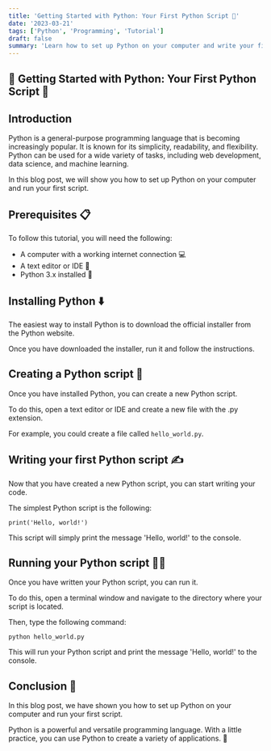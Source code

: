 ```yaml
---
title: 'Getting Started with Python: Your First Python Script 🚀'
date: '2023-03-21'
tags: ['Python', 'Programming', 'Tutorial']
draft: false
summary: 'Learn how to set up Python on your computer and write your first Python script, an essential skill for any aspiring programmer.'
---
```


## 🐍 Getting Started with Python: Your First Python Script 🚀

## Introduction

Python is a general-purpose programming language that is becoming increasingly
popular. It is known for its simplicity, readability, and flexibility. Python
can be used for a wide variety of tasks, including web development, data
science, and machine learning.

In this blog post, we will show you how to set up Python on your computer and
run your first script.

## Prerequisites 📋

To follow this tutorial, you will need the following:

- A computer with a working internet connection 💻
- A text editor or IDE 📝
- Python 3.x installed 🐍

## Installing Python ⬇️

The easiest way to install Python is to download the official installer from the
Python website.

Once you have downloaded the installer, run it and follow the instructions.

## Creating a Python script 📁

Once you have installed Python, you can create a new Python script.

To do this, open a text editor or IDE and create a new file with the .py
extension.

For example, you could create a file called `hello_world.py`.

## Writing your first Python script ✍️

Now that you have created a new Python script, you can start writing your code.

The simplest Python script is the following:

`print('Hello, world!')`

This script will simply print the message 'Hello, world!' to the console.

## Running your Python script 🏃‍♀️

Once you have written your Python script, you can run it.

To do this, open a terminal window and navigate to the directory where your
script is located.

Then, type the following command:

`python hello_world.py`

This will run your Python script and print the message 'Hello, world!' to the
console.

## Conclusion 🏁

In this blog post, we have shown you how to set up Python on your computer and
run your first script.

Python is a powerful and versatile programming language. With a little practice,
you can use Python to create a variety of applications. 🌟
